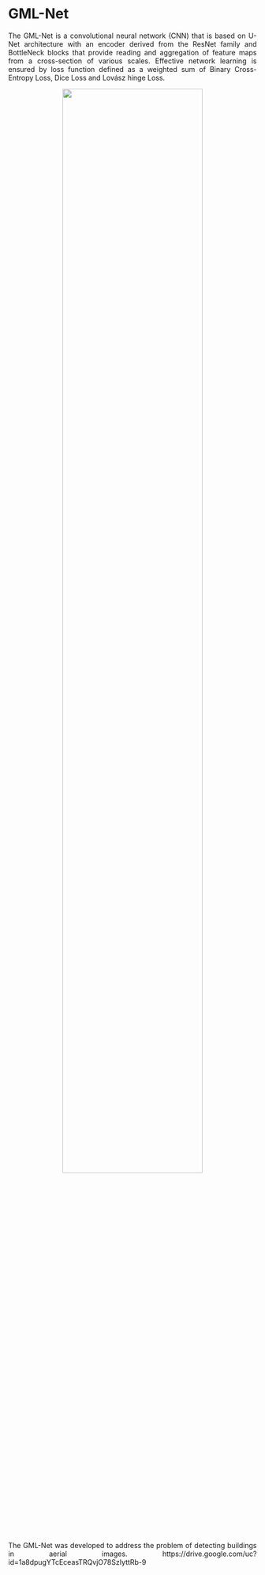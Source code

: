 # GML-Net
<p align="justify">
The GML-Net is a convolutional neural network (CNN) that is based on U-Net architecture with an encoder derived from the ResNet family and BottleNeck blocks that provide reading and aggregation of feature maps from a cross-section of various scales. Effective network learning is ensured by loss function defined as a weighted sum of Binary Cross-Entropy Loss, Dice Loss and Lovász hinge Loss.
</p>

<p align="center">
  <img width=75% height=75% src="https://drive.google.com/uc?id=1g7Kg2_thaynIpR0psqhfIOG19XiJ8Nb3">
</p>

<p align="justify">
The GML-Net was developed to address the problem of detecting buildings in aerial images.
  https://drive.google.com/uc?id=1a8dpugYTcEceasTRQvjO78SzIyttRb-9
</p>
